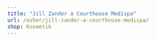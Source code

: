 ```yaml
---
title: "Jill Zander a Courthouse Medispa"
url: /esher/jill-zander-a-courthouse-medispa/
shop: Kosmetik
---
```


